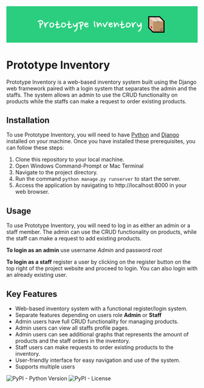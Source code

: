   <div align="center">
    <img src="https://github.com/ZhangDreamer/Prototype-Inventory/blob/main/media/Prototype_Inventory.png?raw=true">
</div> 

# Prototype Inventory 

Prototype Inventory is a web-based inventory system built using the Django web framework paired with a login system that separates the admin and the staffs. The system allows an admin to use the CRUD functionality on products while the staffs can make a request to order existing products.

## Installation

To use Prototype Inventory, you will need to have [Python](https://www.python.org/downloads/) and [Django](https://www.djangoproject.com/) installed on your machine. Once you have installed these prerequisites, you can follow these steps:

1. Clone this repository to your local machine.
2. Open Windows Command-Prompt or Mac Terminal
3. Navigate to the project directory.
4. Run the command `python manage.py runserver` to start the server.
5. Access the application by navigating to http://localhost:8000 in your web browser.

## Usage

To use Prototype Inventory, you will need to log in as either an admin or a staff member. The admin can use the CRUD functionality on products, while the staff can make a request to add existing products.

**To login as an admin** use username _Admin_ and password _root_

**To login as a staff** register a user by clicking on the register button on the top right of the project website and proceed to login. You can also login with an already existing user.

## Key Features

- Web-based inventory system with a functional register/login system.
- Separate features depending on users role **Admin** or **Staff**
- Admin users have full CRUD functionality for managing products.
- Admin users can view all staffs profile pages.
- Admin users can see additional graphs that represents the amount of products and the staff orders in the inventory.
- Staff users can make requests to order existing products to the inventory.
- User-friendly interface for easy navigation and use of the system.
- Supports multiple users

![PyPI - Python Version](https://img.shields.io/pypi/pyversions/Django)
![PyPI - License](https://img.shields.io/pypi/l/Django)
